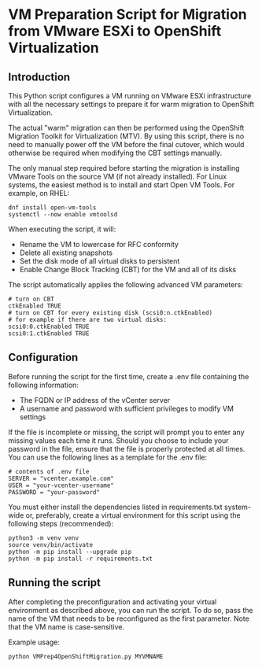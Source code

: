 # VM Preparation Script for Migration from VMware ESXi to OpenShift Virtualization

## Introduction
This Python script configures a VM running on VMware ESXi infrastructure with all the necessary settings to prepare it for warm migration to OpenShift Virtualization.

The actual "warm" migration can then be performed using the OpenShift Migration Toolkit for Virtualization (MTV). By using this script, there is no need to manually power off the VM before the final cutover, which would otherwise be required when modifying the CBT settings manually.

The only manual step required before starting the migration is installing VMware Tools on the source VM (if not already installed). For Linux systems, the easiest method is to install and start Open VM Tools. For example, on RHEL:
````
dnf install open-vm-tools
systemctl --now enable vmtoolsd
````

When executing the script, it will:
* Rename the VM to lowercase for RFC conformity
* Delete all existing snapshots
* Set the disk mode of all virtual disks to persistent 
* Enable Change Block Tracking (CBT) for the VM and all of its disks

The script automatically applies the following advanced VM parameters:
````
# turn on CBT
ctkEnabled TRUE
# turn on CBT for every existing disk (scsi0:n.ctkEnabled)
# for example if there are two virtual disks:
scsi0:0.ctkEnabled TRUE
scsi0:1.ctkEnabled TRUE
````

## Configuration
Before running the script for the first time, create a .env file containing the following information:
* The FQDN or IP address of the vCenter server
* A username and password with sufficient privileges to modify VM settings

If the file is incomplete or missing, the script will prompt you to enter any missing values each time it runs.
Should you choose to include your password in the file, ensure that the file is properly protected at all times. You can use the following lines as a template for the .env file:
````
# contents of .env file
SERVER = "vcenter.example.com"
USER = "your-vcenter-username"
PASSWORD = "your-password"
````

You must either install the dependencies listed in requirements.txt system-wide or, preferably, create a virtual environment for this script using the following steps (recommended):
````
python3 -m venv venv
source venv/bin/activate
python -m pip install --upgrade pip
python -m pip install -r requirements.txt
````

## Running the script
After completing the preconfiguration and activating your virtual environment as described above, you can run the script. To do so, pass the name of the VM that needs to be reconfigured as the first parameter. Note that the VM name is case-sensitive.

Example usage:
````
python VMPrep4OpenShiftMigration.py MYVMNAME
````

